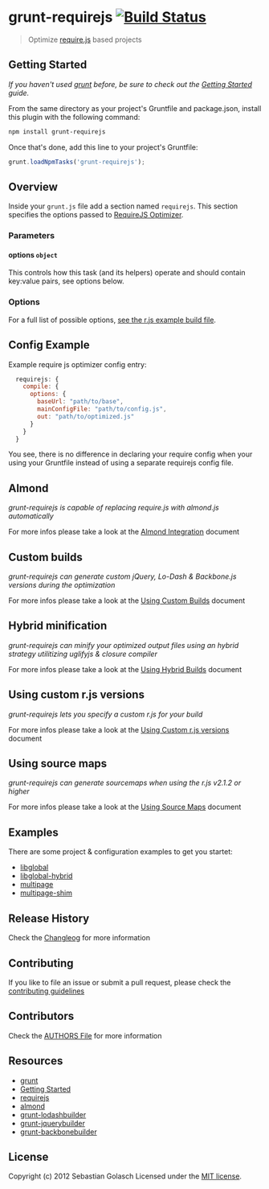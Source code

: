 # grunt-requirejs [![Build Status](https://secure.travis-ci.org/asciidisco/grunt-requirejs.png?branch=master)](http://travis-ci.org/asciidisco/grunt-requirejs)

> Optimize [require.js](http://requirejs.org/) based projects

## Getting Started
_If you haven't used [grunt](http://gruntjs.com/) before, be sure to check out the [Getting Started](https://github.com/cowboy/grunt/blob/master/docs/getting_started.md) guide._

From the same directory as your project's Gruntfile and package.json, install this plugin with the following command:

```bash
npm install grunt-requirejs
```

Once that's done, add this line to your project's Gruntfile:

```js
grunt.loadNpmTasks('grunt-requirejs');
```

## Overview

Inside your `grunt.js` file add a section named `requirejs`. This section specifies the options passed to [RequireJS Optimizer](http://requirejs.org/docs/optimization.html).

### Parameters

#### options ```object```

This controls how this task (and its helpers) operate and should contain key:value pairs, see options below.

### Options

For a full list of possible options, [see the r.js example build file](https://github.com/jrburke/r.js/blob/master/build/example.build.js).

## Config Example

Example require js optimizer config entry:

```javascript
  requirejs: {
    compile: {
      options: {
        baseUrl: "path/to/base",
        mainConfigFile: "path/to/config.js",
        out: "path/to/optimized.js"
      }
    }
  }
```

You see, there is no difference in declaring your require config when your using your Gruntfile
instead of using a separate requirejs config file.

## Almond
_grunt-requirejs is capable of replacing require.js with almond.js automatically_

For more infos please take a look at the [Almond Integration](https://github.com/asciidisco/grunt-requirejs/blob/master/docs/almondIntegration.md) document

## Custom builds
_grunt-requirejs can generate custom jQuery, Lo-Dash & Backbone.js versions during the optimization_

For more infos please take a look at the [Using Custom Builds](https://github.com/asciidisco/grunt-requirejs/blob/master/docs/customBuilder.md) document

## Hybrid minification
_grunt-requirejs can minify your optimized output files using an hybrid strategy utilitizing uglifyjs & closure compiler_

For more infos please take a look at the [Using Hybrid Builds](https://github.com/asciidisco/grunt-requirejs/blob/master/docs/hybridBuilds.md) document

## Using custom r.js versions
_grunt-requirejs lets you specify a custom r.js for your build_

For more infos please take a look at the [Using Custom r.js versions](https://github.com/asciidisco/grunt-requirejs/blob/master/docs/customrjs.md) document

## Using source maps
_grunt-requirejs can generate sourcemaps when using the r.js v2.1.2 or higher_

For more infos please take a look at the [Using Source Maps](https://github.com/asciidisco/grunt-requirejs/blob/master/docs/sourcemaps.md) document

## Examples

There are some project & configuration examples to get you startet:

  - [libglobal](https://github.com/asciidisco/grunt-requirejs/tree/master/examples/libglobal)
  - [libglobal-hybrid](https://github.com/asciidisco/grunt-requirejs/tree/master/examples/libglobal-hybrid)
  - [multipage](https://github.com/asciidisco/grunt-requirejs/tree/master/examples/mutlipage)
  - [multipage-shim](https://github.com/asciidisco/grunt-requirejs/tree/master/examples/multipage-shim)


## Release History
Check the [Changleog](https://github.com/asciidisco/grunt-requirejs/blob/master/CHANGELOG) for more information

## Contributing
If you like to file an issue or submit a pull request, please check the [contributing guidelines](https://github.com/asciidisco/grunt-requirejs/blob/master/CONTRIBUTING.md)

## Contributors
Check the [AUTHORS File](https://github.com/asciidisco/grunt-requirejs/blob/master/AUTHORS.md) for more information

## Resources
+ [grunt](http://gruntjs.com/)
+ [Getting Started](https://github.com/cowboy/grunt/blob/master/docs/getting_started.md)
+ [requirejs](http://requirejs.org)
+ [almond](https://github.com/jrburke/almond)
+ [grunt-lodashbuilder](https://github.com/asciidisco/grunt-lodashbuilder)
+ [grunt-jquerybuilder](https://github.com/asciidisco/grunt-jquerybuilder)
+ [grunt-backbonebuilder](https://github.com/asciidisco/grunt-backbonebuilder)

## License
Copyright (c) 2012 Sebastian Golasch
Licensed under the [MIT license](https://github.com/asciidisco/grunt-requirejs/LICENSE-MIT).
